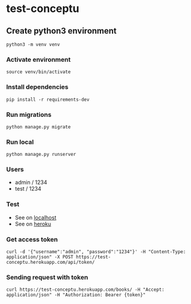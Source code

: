# test-conceptu

## Create python3 environment
```
python3 -m venv venv
```

### Activate environment
```
source venv/bin/activate
```

### Install dependencies 
```
pip install -r requirements-dev
```

### Run migrations 
``` 
python manage.py migrate
```

### Run local
```
python manage.py runserver
```

### Users 
- admin / 1234
- test / 1234  

### Test
- See on [localhost](http://127.0.0.1:8000/)
- See on [heroku](https://test-conceptu.herokuapp.com)

### Get access token   
```
curl -d '{"username":"admin", "password":"1234"}' -H "Content-Type: application/json" -X POST https://test-conceptu.herokuapp.com/api/token/
```

### Sending request with token 
```
curl https://test-conceptu.herokuapp.com/books/ -H "Accept: application/json" -H "Authorization: Bearer {token}"
```




